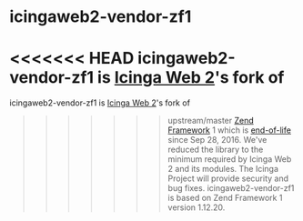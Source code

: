 # icingaweb2-vendor-zf1

<<<<<<< HEAD
icingaweb2-vendor-zf1 is [Icinga Web 2](https://www.icinga.org/products/icinga-web-2/)'s fork of
=======
icingaweb2-vendor-zf1 is [Icinga Web 2](https://www.icinga.com/products/icinga-web-2/)'s fork of
>>>>>>> upstream/master
[Zend Framework](https://framework.zend.com/) 1 which is
[end-of-life](https://framework.zend.com/blog/2016-06-28-zf1-eol.html) since Sep 28, 2016.
We've reduced the library to the minimum required by Icinga Web 2 and its modules.
The Icinga Project will provide security and bug fixes.
icingaweb2-vendor-zf1 is based on Zend Framework 1 version 1.12.20.
